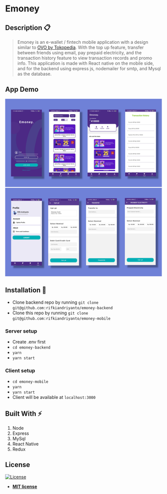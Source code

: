 # Emoney

## Description :clipboard:

> Emoney is an e-wallet / fintech mobile application with a design similar to [OVO by Tokopedia](https://www.ovo.id/). With the top up feature, transfer between friends using email, pay prepaid electricity, and the transaction history feature to view transaction records and promo info. This application is made with React native on the mobile side, and for the backend using express js, nodemailer for smtp, and Mysql as the database.

## App Demo

![](shot/emoney1.png)
![](shot/emoney2.png)


## Installation :wrench:

-   Clone backend repo by running `git clone git@github.com:rifkiandriyanto/emoney-backend`
-   Clone this repo by running `git clone git@github.com:rifkiandriyanto/emoney-mobile`

### Server setup

-   Create .env first
-   `cd emoney-backend`
-   `yarn`
-   `yarn start`


### Client setup

-   `cd emoney-mobile`
-   `yarn`
-   `yarn start`
-   Client will be available at `localhost:3000`


## Built With :zap:

1. Node
2. Express
3. MySql
4. React Native
6. Redux

## License

[![License](http://img.shields.io/:license-mit-blue.svg?style=flat-square)](http://badges.mit-license.org)

-   **[MIT license](http://opensource.org/licenses/mit-license.php)**